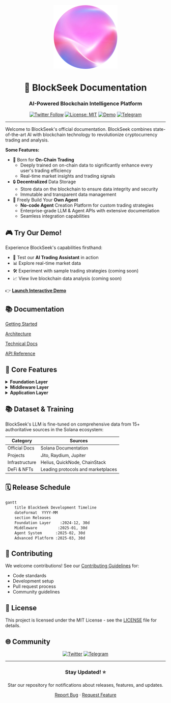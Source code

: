 <div align="center">

<img src="logo.png" alt="BlockSeek Logo" width="200"/>

# 🚀 BlockSeek Documentation

### AI-Powered Blockchain Intelligence Platform

[![Twitter Follow](https://img.shields.io/twitter/follow/blockseekai?style=social)](https://twitter.com/blockseekai)
[![License: MIT](https://img.shields.io/badge/License-MIT-yellow.svg)](../LICENSE)
[![Demo](https://img.shields.io/badge/Demo-up%20to%20date-brightgreen.svg)](https://www.blockseek.ai)
[![Telegram](https://img.shields.io/badge/Telegram-2CA5E0?style=for-the-badge&logo=telegram&logoColor=white)](https://t.me/+WyP2nPho-glkMzQ5)

</div>

---

Welcome to BlockSeek's official documentation. BlockSeek combines state-of-the-art AI with blockchain technology to revolutionize cryptocurrency trading and analysis.

**Some Features:**

- 🔗 Born for **On-Chain Trading**
  - Deeply trained on on-chain data to significantly enhance every user's trading efficiency
  - Real-time market insights and trading signals
- 🔒 **Decentralized** Data Storage
  - Store data on the blockchain to ensure data integrity and security
  - Immutable and transparent data management
- 🤖 Freely Build Your **Own Agent**
  - **No-code Agent** Creation Platform for custom trading strategies
  - Enterprise-grade LLM & Agent APIs with extensive documentation
  - Seamless integration capabilities

## 🎮 Try Our Demo!

Experience BlockSeek's capabilities firsthand:

- 🤖 Test our **AI Trading Assistant** in action
- 📊 Explore real-time market data
- 🛠️ Experiment with sample trading strategies (coming soon)
- 📈 View live blockchain data analysis (coming soon)

👉 **[Launch Interactive Demo](https://www.blockseek.ai)**

## 📚 Documentation

[Getting Started](./getting-started.md)

[Architecture](./architecture/overview.md)

[Technical Docs](./technical/index.md)

[API Reference](./api-reference/index.md)

## 🌟 Core Features

<details>
<summary><b>Foundation Layer</b></summary>

- 🤖 State-of-the-art Large Language Model with domain-specific fine-tuning
- 🔍 Comprehensive distributed blockchain indexing infrastructure
- 📚 Proprietary Web3-specialized knowledge embeddings (RAG)
</details>

<details>
<summary><b>Middleware Layer</b></summary>

- 📊 Real-time blockchain transaction monitoring
- 💹 High-frequency trading execution engine
- 📈 Advanced quantitative modeling
- 🎯 NLP-based sentiment analysis
- 🧪 Multi-strategy backtesting environment
</details>

<details>
<summary><b>Application Layer</b></summary>

- 🤝 Autonomous AI Trading Assistant
- 🛠️ No-code Agent Creation Platform
- 🔌 Enterprise-grade LLM & Agent APIs
</details>

## 📚 Dataset & Training

BlockSeek's LLM is fine-tuned on comprehensive data from 15+ authoritative sources in the Solana ecosystem:

| Category | Sources |
|----------|---------|
| Official Docs | Solana Documentation |
| Projects | Jito, Raydium, Jupiter |
| Infrastructure | Helius, QuickNode, ChainStack |
| DeFi & NFTs | Leading protocols and marketplaces |

## 🗓️ Release Schedule

```mermaid
gantt
    title BlockSeek Development Timeline
    dateFormat  YYYY-MM
    section Releases
    Foundation Layer    :2024-12, 30d
    Middleware         :2025-01, 30d
    Agent System      :2025-02, 30d
    Advanced Platform :2025-03, 30d
```

## 🤝 Contributing

We welcome contributions! See our [Contributing Guidelines](./contributing.md) for:
- Code standards
- Development setup
- Pull request process
- Community guidelines

## 📝 License

This project is licensed under the MIT License - see the [LICENSE](../LICENSE) file for details.

## 🌐 Community

<div align="center">

[![Twitter](https://img.shields.io/badge/Twitter-1DA1F2?style=for-the-badge&logo=twitter&logoColor=white)](https://twitter.com/blockseekai)
[![Telegram](https://img.shields.io/badge/Telegram-2CA5E0?style=for-the-badge&logo=telegram&logoColor=white)](https://t.me/+WyP2nPho-glkMzQ5)

</div>

---

<div align="center">

### Stay Updated! ⭐

Star our repository for notifications about releases, features, and updates.

[Report Bug](https://github.com/XanderRavenCypher/blockseek/issues) · [Request Feature](https://github.com/XanderRavenCypher/blockseek/issues) 

</div> 